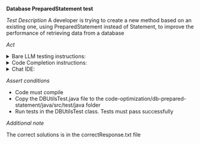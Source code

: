 **Database PreparedStatement test**

*Test Description*
A developer is trying to create a new method based on an existing one, using PreparedStatement instead of Statement, to improve the performance of retrieving data from a database

*Act*

<details>
<summary>Bare LLM testing instructions:</summary>

- Open the prompt.txt file
- Copy a question located in the prompt.txt file to the chat window
- Submit the question
- Open the project code-optimization/db-prepared-statement/java
- Open the DBUtils class
- Change the insertUsersIntoUserTable method to the suggested method

</details>

<details>
<summary>Code Completion instructions:</summary>

- Open the project project code-optimization/db-prepared-statement/java in IDE
- Open the DBUtils class
- Type at the end of the class:

```java
// Implemented insertUsersIntoUserTable method applying PreparedStatement instead of Statement
```

- Press ENTER
- Accept a sequence of suggestions using the TAB and ENTER keys
- Add all necessary imports
- Change the insertUsersIntoUserTable method to the suggested method

</details>

<details>
<summary>Chat IDE:</summary>

- Open the project code-optimization/db-prepared-statement/java
- Open the DBUtils file
- Highlight the insertUsersIntoUserTable method
- Type in the chat window:

```
Optimize the insertUsersIntoUserTable method to use PreparedStatement
```

- Change the insertUsersIntoUserTable method to the suggested method

</details>

*Assert conditions*

- Code must compile
- Copy the DBUtilsTest.java file to the code-optimization/db-prepared-statement/java/src/test/java folder
- Run tests in the DBUtilsTest class. Tests must pass successfully

*Additional note*

The correct solutions is in the correctResponse.txt file